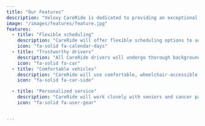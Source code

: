 ```yaml
---
title: "Our Features"
description: "Veloxy CareRide is dedicated to providing an exceptional transportation experience, ensuring the highest quality of service through these key features:"
image: "/images/features/feature.jpg"
features:
  - title: "Flexible scheduling"
    description: "CareRide will offer flexible scheduling options to accommodate the needs of seniors and cancer patients, including early morning, late evening, and weekend appointments."
    icon: "fa-solid fa-calendar-days"
  - title: "Trustworthy drivers"
    description: "All CareRide drivers will undergo thorough background checks and training to ensure a safe and trustworthy experience for passengers."
    icon: "fa-solid fa-car"
  - title: "Comfortable vehicles"
    description: "CareRide will use comfortable, wheelchair-accessible vehicles to ensure a smooth and comfortable ride for all passengers."
    icon: "fa-solid fa-car-side"

  - title: "Personalized service"
    description: "CareRide will work closely with seniors and cancer patients to understand their specific needs and preferences, providing personalized service tailored to their unique requirements."
    icon: "fa-solid fa-user-gear"


---
```



